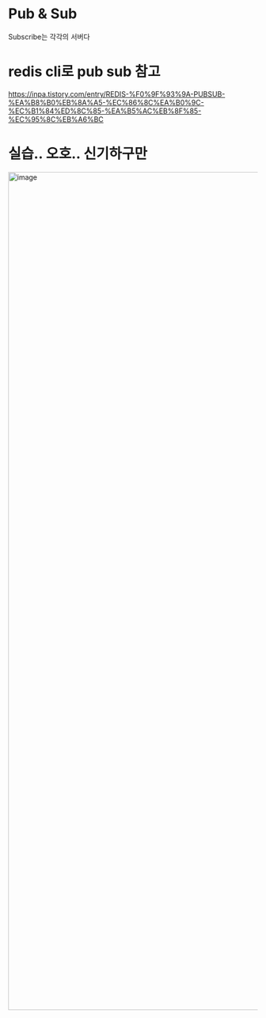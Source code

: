 # Pub & Sub
Subscribe는 각각의 서버다

# redis cli로 pub sub 참고
https://inpa.tistory.com/entry/REDIS-%F0%9F%93%9A-PUBSUB-%EA%B8%B0%EB%8A%A5-%EC%86%8C%EA%B0%9C-%EC%B1%84%ED%8C%85-%EA%B5%AC%EB%8F%85-%EC%95%8C%EB%A6%BC


# 실습.. 오호.. 신기하구만

<img width="1694" alt="image" src="https://github.com/OOOIOOOIO/Today-I-Learn/assets/74396651/52930dc1-410a-4627-8c0d-b30992f551cd">

